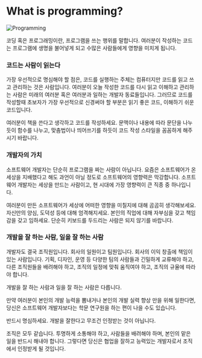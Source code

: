 # What is programming?

![Programming](https://s3.ap-northeast-2.amazonaws.com/bootcamp-prep-assets/images/programming.jpeg)

코딩 혹은 프로그래밍이란, 프로그램을 쓰는 행위를 말합니다. 여러분이 작성하는 코드는 프로그램에 생명을 불어넣게 되고 수많은 사람들에게 영향을 미치게 됩니다.

### 코드는 사람이 읽는다

가장 우선적으로 명심해야 할 점은, 코드를 실행하는 주체는 컴퓨터지만 코드를 읽고 쓰고 관리하는 것은 사람입니다. 여러분이 오늘 작성한 코드를 다시 읽고 이해하고 관리하는 사람은 미래의 여러분 혹은 여러분과 일하는 개발자 동료들입니다. 그러므로 코드를 작성할때 초보자가 가장 우선적으로 신경써야 할 부분은 읽기 좋은 코드, 이해하기 쉬운 코드입니다.

여러분이 책을 쓴다고 생각하고 코드를 작성하세요. 문맥이나 내용에 따라 문단을 나누듯이 함수를 나누고, 맞춤법이나 띄어쓰기를 하듯이 코드 작성 스타일을 꼼꼼하게 해주시기 바랍니다.

### 개발자의 가치

소프트웨어 개발자는 단순히 프로그램을 짜는 사람이 아닙니다. 요즘은 소프트웨어가 온 세상을 지배했다고 해도 과언이 아닐 정도로 소프트웨어의 영향력은 막강합니다. 소프트웨어 개발자는 세상을 만드는 사람이고, 현 시대에 가장 영향력이 큰 직종 중 하나입니다.

여러분이 만든 소프트웨어가 세상에 어떠한 영향을 미칠지에 대해 곰곰히 생각해보세요. 자신만의 양심, 도덕성 등에 대해 엄격해지세요. 본인의 직업에 대해 자부심을 갖고 책임감을 갖고 임하세요. 단순히 키보드를 두드리는 사람은 되지 않기를 바랍니다.

### 개발을 잘 하는 사람, 일을 잘 하는 사람

개발자도 결국 조직원입니다. 회사의 일원이고 팀원입니다. 회사의 이익 창출에 책임이 있는 사람입니다. 기획, 디자인, 운영 등 다양한 팀의 사람들과 긴밀하게 교류해야 하고, 다른 조직원들을 배려해야 하고, 조직의 일정에 맞춰 움직여야 하고, 조직의 규율에 따라야 합니다.

개발을 잘 하는 사람과 일을 잘 하는 사람은 다릅니다.

만약 여러분이 본인의 개발 능력을 뽐내거나 본인의 개발 실력 향상 만을 위해 일한다면, 당신은 소프트웨어 개발자보다는 학문 연구원을 하는 편이 나을 수도 있습니다.

반드시 명심하세요. 개발을 잘한다고 무조건 인정받는 것이 아닙니다.

조직은 모두 같습니다. 투명하게 소통해야 하고, 사람들을 배려해야 하며, 본인의 맡은 일을 반드시 해내야 합니다. 그렇다면 당신은 협업을 잘하고 능력있는 개발자로서 조직에서 인정받게 될 것입니다.
